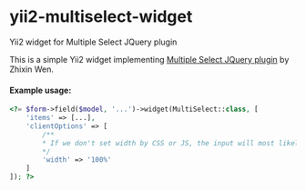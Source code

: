 # yii2-multiselect-widget
Yii2 widget for Multiple Select JQuery plugin

This is a simple Yii2 widget implementing [Multiple Select JQuery plugin](https://github.com/wenzhixin/multiple-select) by Zhixin Wen.

#### Example usage:

```php
<?= $form->field($model, '...')->widget(MultiSelect::class, [
	'items' => [...],
	'clientOptions' => [
		/**
		* If we don't set width by CSS or JS, the input will most likely be very short
		*/
		'width' => '100%'
	]
]); ?>
```
